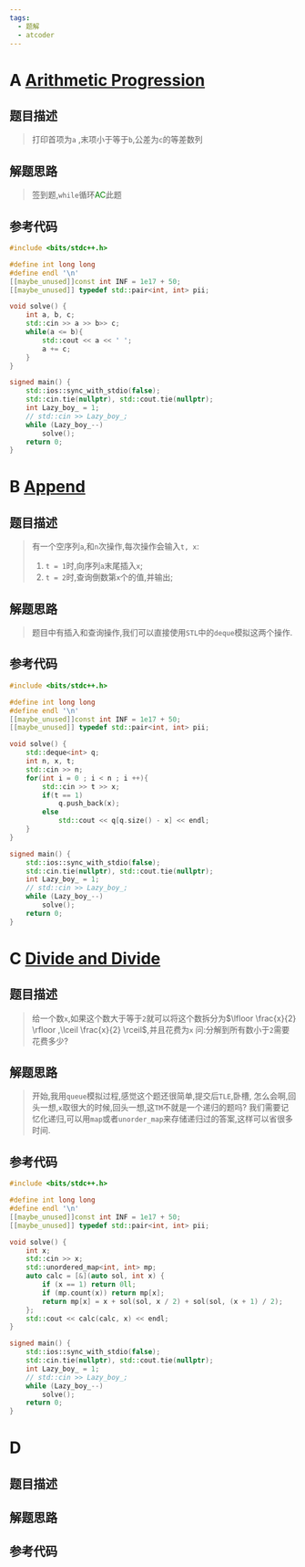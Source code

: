 ```yaml
---
tags:
  - 题解
  - atcoder
---
```

# A [Arithmetic Progression](https://atcoder.jp/contests/abc340/tasks/abc340_a)

## 题目描述
>打印首项为`a` ,末项小于等于`b`,公差为`c`的等差数列
## 解题思路
>签到题,`while`循环<font color=#008000>AC</font>此题

## 参考代码
```cpp
#include <bits/stdc++.h>

#define int long long
#define endl '\n'
[[maybe_unused]]const int INF = 1e17 + 50;
[[maybe_unused]] typedef std::pair<int, int> pii;

void solve() {
    int a, b, c;
    std::cin >> a >> b>> c;
    while(a <= b){
        std::cout << a << ' ';
        a += c;
    }
}

signed main() {
    std::ios::sync_with_stdio(false);
    std::cin.tie(nullptr), std::cout.tie(nullptr);
    int Lazy_boy_ = 1;
    // std::cin >> Lazy_boy_;
    while (Lazy_boy_--)
        solve();
    return 0;
}
```

# B [Append](https://atcoder.jp/contests/abc340/tasks/abc340_b)

## 题目描述
>有一个空序列`a`,和`n`次操作,每次操作会输入`t, x`:
>1. `t = 1`时,向序列`a`末尾插入`x`;
>2. `t = 2`时,查询倒数第`x`个的值,并输出;
## 解题思路
>题目中有插入和查询操作,我们可以直接使用`STL`中的`deque`模拟这两个操作.

## 参考代码
```cpp
#include <bits/stdc++.h>

#define int long long
#define endl '\n'
[[maybe_unused]]const int INF = 1e17 + 50;
[[maybe_unused]] typedef std::pair<int, int> pii;

void solve() {
    std::deque<int> q;
    int n, x, t;
    std::cin >> n;
    for(int i = 0 ; i < n ; i ++){
        std::cin >> t >> x;
        if(t == 1)
            q.push_back(x);
        else 
            std::cout << q[q.size() - x] << endl;
    }
}

signed main() {
    std::ios::sync_with_stdio(false);
    std::cin.tie(nullptr), std::cout.tie(nullptr);
    int Lazy_boy_ = 1;
    // std::cin >> Lazy_boy_;
    while (Lazy_boy_--)
        solve();
    return 0;
}
```
# C [Divide and Divide](https://atcoder.jp/contests/abc340/tasks/abc340_c)

## 题目描述
>给一个数`x`,如果这个数大于等于`2`就可以将这个数拆分为$\lfloor \frac{x}{2} \rfloor ,\lceil \frac{x}{2} \rceil$,并且花费为`x`
>问:分解到所有数小于`2`需要花费多少?
## 解题思路
>开始,我用`queue`模拟过程,感觉这个题还很简单,提交后`TLE`,卧槽, 怎么会啊,回头一想,`x`取很大的时候,回头一想,这`TM`不就是一个递归的题吗?
>我们需要记忆化递归,可以用`map`或者`unorder_map`来存储递归过的答案,这样可以省很多时间.
## 参考代码
```cpp
#include <bits/stdc++.h>

#define int long long
#define endl '\n'
[[maybe_unused]]const int INF = 1e17 + 50;
[[maybe_unused]] typedef std::pair<int, int> pii;

void solve() {
    int x;
    std::cin >> x;
    std::unordered_map<int, int> mp;
    auto calc = [&](auto sol, int x) {
        if (x == 1) return 0ll;
        if (mp.count(x)) return mp[x];
        return mp[x] = x + sol(sol, x / 2) + sol(sol, (x + 1) / 2);
    };
    std::cout << calc(calc, x) << endl;
}

signed main() {
    std::ios::sync_with_stdio(false);
    std::cin.tie(nullptr), std::cout.tie(nullptr);
    int Lazy_boy_ = 1;
    // std::cin >> Lazy_boy_;
    while (Lazy_boy_--)
        solve();
    return 0;
}
```

# D [](https://atcoder.jp/contests/abc340/tasks/abc340_d)

## 题目描述
>
## 解题思路
>

## 参考代码
```cpp

```
